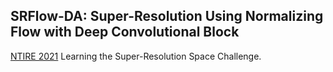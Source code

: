 ## SRFlow-DA: Super-Resolution Using Normalizing Flow with Deep Convolutional Block

[NTIRE 2021](https://data.vision.ee.ethz.ch/cvl/ntire21/) Learning the Super-Resolution Space Challenge.

<!-- Our method ranked first and second in PI and LPIPS measures respectively. -->

<!-- [[Paper]](http://openaccess.thecvf.com/content_CVPRW_2020/papers/w31/Jo_Investigating_Loss_Functions_for_Extreme_Super-Resolution_CVPRW_2020_paper.pdf)  -->


<!-- ## Dependency
- Python 3.6
- PyTorch 1.2
- numpy
- pillow
- tqdm


## Test
1. Clone this repo.
```
git clone https://github.com/kingsj0405/ciplab-NTIRE-2020
```

2. Download pre-trained model and place it to `./model.pth`.
- [NTIRE submission version](https://drive.google.com/file/d/10lu7rJ8JmiqGnq9k8N2iLei0aUAdhGcz/view?usp=sharing)
- [Updated version](https://drive.google.com/file/d/1ugIYMCQK-Rw5jyI6CBB3e9ukMCceb7Lm/view?usp=sharing)

3. Place low-resolution input images to `./input`.

4. Run.
```
python test.py
```
If your GPU memory lacks, please try with option `-n 3` or a larger number.

5. Check your results in `./output`.


## Train
1. Clone this repo.
```
git clone https://github.com/kingsj0405/ciplab-NTIRE-2020
```

2. Prepare training png images into `./train`.

3. Prepare validation png images into `./val`.

4. Open `train.py` and modify user parameters in L22.

5. Run.
```
python train.py
```
If your GPU memory lacks, please try with lower batch size or patch size.


## BibTeX
```
@InProceedings{jo2020investigating,
   author = {Jo, Younghyun and Yang, Sejong and Joo Kim, Seon},
   title = {Investigating Loss Functions for Extreme Super-Resolution},
   booktitle = {The IEEE/CVF Conference on Computer Vision and Pattern Recognition (CVPR) Workshops},
   month = {June},
   year = {2020}
}
```


## External codes from
- [LPIPS](https://github.com/richzhang/PerceptualSimilarity)
- [RRDB (ESRGAN)](https://github.com/xinntao/ESRGAN) -->